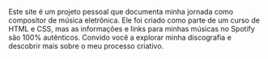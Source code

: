 Este site é um projeto pessoal que documenta minha jornada como compositor de música eletrônica. Ele foi criado como parte de um curso de HTML e CSS, mas as informações e links para minhas músicas no Spotify são 100% autênticos. Convido você a explorar minha discografia e descobrir mais sobre o meu processo criativo.
